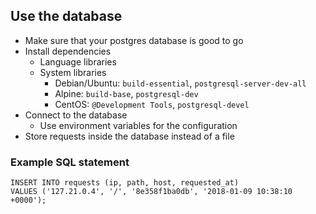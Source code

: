 ## Use the database
* Make sure that your postgres database is good to go
* Install dependencies
  * Language libraries
  * System libraries
    * Debian/Ubuntu: `build-essential`, `postgresql-server-dev-all`
    * Alpine: `build-base`, `postgresql-dev`
    * CentOS: `@Development Tools`, `postgresql-devel`
* Connect to the database
  * Use environment variables for the configuration
* Store requests inside the database instead of a file

### Example SQL statement
```
INSERT INTO requests (ip, path, host, requested_at)
VALUES ('127.21.0.4', '/', '8e358f1ba0db', '2018-01-09 10:38:10 +0000');
```
